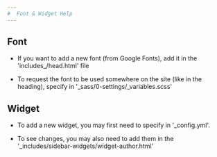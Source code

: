 ```yaml
---
#  Font & Widget Help
---
```


## Font
* If you want to add a new font (from Google Fonts), add it in the 'includes_/head.html' file

* To request the font to be used somewhere on the site (like in the heading), specify in '_sass/0-settings/_variables.scss'

## Widget
* To add a new widget, you may first need to specify in '_config.yml'.

* To see changes, you may also need to add them in the '_includes/sidebar-widgets/widget-author.html'
